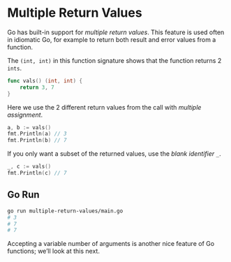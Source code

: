 # Multiple Return Values

Go has built-in support for _multiple return values_. This feature is used often in idiomatic Go, for example to return both result and error values from a function.

The `(int, int)` in this function signature shows that the function returns 2 `ints`.

```go
func vals() (int, int) {
    return 3, 7
}
```

Here we use the 2 different return values from the call with _multiple assignment_.

```go
a, b := vals()
fmt.Println(a) // 3
fmt.Println(b) // 7
```

If you only want a subset of the returned values, use the _blank identifier_ `_`.

```go
_, c := vals()
fmt.Println(c) // 7
```

## Go Run

```sh
go run multiple-return-values/main.go
# 3
# 7
# 7
```

Accepting a variable number of arguments is another nice feature of Go functions; we’ll look at this next.
